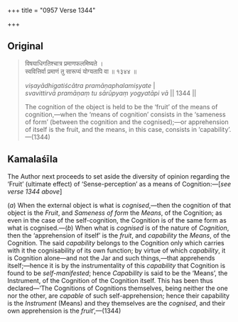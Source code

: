 +++
title = "0957 Verse 1344"

+++
## Original 
>
> विषयाधिगतिश्चात्र प्रमाणफलमिष्यते ।  
> स्ववित्तिर्वा प्रमाणं तु सारूप्यं योग्यतापि वा ॥ १३४४ ॥ 
>
> *viṣayādhigatiścātra pramāṇaphalamiṣyate* \|  
> *svavittirvā pramāṇaṃ tu sārūpyaṃ yogyatāpi vā* \|\| 1344 \|\| 
>
> The cognition of the object is held to be the ‘fruit’ of the means of cognition,—when the ‘means of cognition’ consists in the ‘sameness of form’ (between the cognition and the cognised);—or apprehension of itself is the fruit, and the means, in this case, consists in ‘capability’.—(1344)



## Kamalaśīla

The Author next proceeds to set aside the diversity of opinion regarding the ‘Fruit’ (ultimate effect) of ‘Sense-perception’ as a means of Cognition:—[*see verse 1344 above*]

(*a*) When the external object is what is *cognised*,—then the cognition of that object is the *Fruit*, and *Sameness of form* the *Means*, of the Cognition; as even in the case of the self-cognition, the Cognition is of the same form as what is cognised.—(*b*) When what is *cognised* is of the nature of *Cognition*, then the ‘apprehension of itself’ is the *fruit*, and *capability* the *Means*, of the Cognition. The said *capability* belongs to the Cognition only which carries with it the cognisability of its own function; by virtue of which *capability*, it is Cognition alone—and not the Jar and such things,—that apprehends itself;—hence it is by the instrumentality of this *capability* that Cognition is found to be *self-manifested*; hence *Capability* is said to be the ‘Means’, the Instrument, of the Cognition of the Cognition itself. This has been thus declared—‘The Cognitions of Cognitions themselves, being neither the one nor the other, are *capable* of such self-apprehension; hence their capability is the *Instrument* (Means) and they themselves are the *cognised*, and their own apprehension is the *fruit*’,—(1344)



